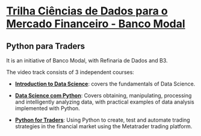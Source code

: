 # <a href = 'https://cursos.modalmais.com.br/'>Trilha Ciências de Dados para o Mercado Financeiro - Banco Modal</a>

## Python para Traders

It is an initiative of Banco Modal, with Refinaria de Dados and B3.

The video track consists of 3 independent courses:

- <a href="https://1drv.ms/b/s!Alc8XZE0_c49kwWACiKhEeTfEkHn?e=JYNJay">**Introduction to Data Science**</a>: covers the fundamentals of Data Science.

- <a href="https://1drv.ms/b/s!Alc8XZE0_c49kwa43x33jqcZwxX7?e=GbSkk9">**Data Science com Python**</a>: Covers obtaining, manipulating, processing and intelligently analyzing data, with practical examples of data analysis implemented with Python.

- <a href="https://1drv.ms/b/s!Alc8XZE0_c49kwiYX4rcfQ7dqOHI?e=nUfQyk">**Python for Traders**</a>: Using Python to create, test and automate trading strategies in the financial market using the Metatrader trading platform.
